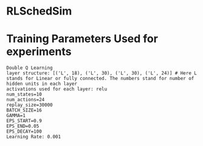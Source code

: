 # RLSchedSim

# Training Parameters Used for experiments
```
Double Q Learning
layer structure: [('L', 18), ('L', 30), ('L', 30), ('L', 24)] # Here L stands for Linear or fully connected. The numbers stand for number of hidden units in each layer
activations used for each layer: relu
num_states=10
num_actions=24
replay_size=30000
BATCH_SIZE=16
GAMMA=1
EPS_START=0.9
EPS_END=0.05
EPS_DECAY=100
Learning Rate: 0.001
```
